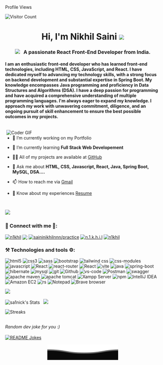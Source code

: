 Profile Views
<!---
<a href="https://github.com/Meghna-DAS/github-profile-views-counter">
    <img src="https://komarev.com/ghpvc/?username=sa1nick&style=flat">
</a>
-->

![Visitor Count](https://profile-counter.glitch.me/sa1nick/count.svg)

<h1 align="center">Hi, I'm Nikhil Saini </a> <img src="https://media.giphy.com/media/hvRJCLFzcasrR4ia7z/giphy.gif" width="29px"></h1>
<h3 align="center"> <img src="https://media.giphy.com/media/WUlplcMpOCEmTGBtBW/giphy.gif" width="30"> &nbsp; A passionate React Front-End Developer from India.</h3>

#### I am an enthusiastic front-end developer who has learned front-end technologies, including HTML, CSS, JavaScript, and React. I have dedicated myself to advancing my technology skills, with a strong focus on backend development and substantial expertise in Spring Boot. My knowledge encompasses Java programming and proficiency in Data Structures and Algorithms (DSA). I have a deep passion for programming and have acquired a comprehensive understanding of multiple programming languages. I'm always eager to expand my knowledge. I approach my work with unwavering commitment, diligence, and an ongoing pursuit of skill enhancement to ensure the best possible outcomes in my projects.


<br>
 <img align="right" src="https://www.wingstechsolutions.com/wp-content/uploads/2022/03/full-stack-development.gif" alt="Coder GIF" width="500">

- 🔭 I’m currently working on my Portfolio

- 🌱 I’m currently learning **Full Stack Web Developement**

- 👨‍💻 All of my projects are available at [GitHub](https://github.com/sa1nick?tab=repositories)

- 💬 Ask me about **HTML, CSS, Javascript, React, Java, Spring Boot, MySQL, DSA....**

- 📫 How to reach me via [Gmail](mailto:saininikhilnnn@gmail.com)

- 📄 Know about my experiences [Resume](https://drive.google.com/file/d/1vGeZZ5VI9dRc8ll0WNiqtpQ9_Ambi36H/view?usp=drive_link)

<br>
<!-- <hr> -->

![](https://user-images.githubusercontent.com/73097560/115834477-dbab4500-a447-11eb-908a-139a6edaec5c.gif)
<h3 align="left">🤝 Connect with me 👥:</h3>
<p align="left">


<a href="https://www.hackerrank.com/n1khil" target="blank"><img align="center" src="https://img.shields.io/badge/n1khil-00EA64.svg?style=flat&logo=HackerRank&logoColor=black" alt="n1khil"/></a>
<a href="https://www.leetcode.com/saininikhilnnn" target="blank"><img align="center" src="https://img.shields.io/badge/saininikhilnnn-FFA116.svg?style=flat&logo=LeetCode&logoColor=white"/></a>
<a href="https://auth.geeksforgeeks.org/user/saininikhilnnn/practice" target="blank"><img align="center" src="https://img.shields.io/badge/saininikhilnnn-2F8D46.svg?style=flat&logo=GeeksforGeeks&logoColor=white" alt="saininikhilnnn/practice" /></a>
<a href="https://instagram.com/n.1.k.h.i.l" target="blank"><img align="center" src="https://img.shields.io/badge/n.1.k.h.i.l-E4405F.svg?style=flat&logo=Instagram&logoColor=white" alt="n.1.k.h.i.l" /></a>
<a href="https://codepen.io/n1khil" target="blank"><img align="center" src="https://img.shields.io/badge/n1khil-000000.svg?style=flat&logo=CodePen&logoColor=white" alt="n1khil" /></a>
</p>


<h3 align="left">⚒️ Technologies and tools ⚙️:</h3>

<p>
  <img alt="html5" src="https://img.shields.io/badge/-HTML 5-E34F26?style=flat-square&logo=html5&logoColor=white" />
  <img alt="css3" src="https://img.shields.io/badge/CSS 3-1572B6?style=flat-square&logo=css3&logoColor=white" />
  <img alt="sass" src="https://img.shields.io/badge/Sass-CC6699.svg?style=flat-square&logo=Sass&logoColor=white"/>
   <img alt="bootstrap" src="https://img.shields.io/badge/Bootstrap-563D7C?style=flat-square&logo=bootstrap&logoColor=white" />
  <img alt="tailwind css" src="https://img.shields.io/badge/Tailwind%20CSS-0B2C4A.svg?style=flat-square&logo=Tailwind-CSS&logoColor=06B6D4" />
  <img alt="css-modules" src="https://img.shields.io/badge/CSS%20Modules-02458D.svg?style=flat-square&logo=CSS-Modules&logoColor=white" />
  <img alt="javascript" src="https://img.shields.io/badge/JavaScript-323330?style=flat-square&logo=javascript&logoColor=F7DF1E"/>
  <img alt="React" src="https://img.shields.io/badge/React-20232A?style=flat-square&logo=react&logoColor=61DAFB" />
  <img alt='react-router' src="https://img.shields.io/badge/React_Router-20232A?style=flat-square&logo=react-router&logoColor=CA4245">
  <img alt="React" src="https://img.shields.io/badge/Redux-764ABC.svg?style=flat-square&logo=Redux&logoColor=white" />
  <img alt='vite' src="https://img.shields.io/badge/Vite-646CFF.svg?style=flat-square&logo=Vite&logoColor=FF9900">
    
  <img alt="java" src="https://custom-icon-badges.demolab.com/badge/Java-343A40.svg?logo=java&logoColor=DD6620" />
  <img alt="spring-boot" src="https://img.shields.io/badge/Spring%20Boot-6DB33F?style=flat-square&logo=spring-boot&logoColor=white" />
  <img alt="hibernate" src="https://img.shields.io/badge/Hibernate-59666C?style=flat-square&logo=Hibernate&logoColor=white" />
<!--   <img alt="spring-boot" src="https://img.shields.io/static/v1?style=flat-square&message=Spring+Boot&color=6DB33F&logo=Spring+Boot&logoColor=FFFFFF&label=" /> -->
  <img alt="mysql" src="https://img.shields.io/badge/MySQL-005C84?style=flat-square&logo=mysql&logoColor=white" />
<!--   <img alt="mysql" src="https://img.shields.io/static/v1?style=flat-square&message=MySQL&color=4479A1&logo=MySQL&logoColor=FFFFFF&label=" /> -->
  <img alt="git" src="https://img.shields.io/badge/-Git-F05032?style=flat-square&logo=git&logoColor=white" />
  <img alt="Github" src="https://img.shields.io/badge/GitHub-181717.svg?style=flat-square&logo=GitHub&logoColor=white" />
  <img alt="vs-code" src="https://img.shields.io/static/v1?style=flat-square&message=Visual+Studio+Code&color=007ACC&logo=Visual+Studio+Code&logoColor=FFFFFF&label=" />
   <img alt="Postman" src="https://img.shields.io/static/v1?style=flat-square&message=Postman&color=FF6C37&logo=Postman&logoColor=FFFFFF&label=" />
   <img alt="swagger" src="https://img.shields.io/badge/Swagger-85EA2D.svg?style=flat-square&logo=Swagger&logoColor=black" />
   <img alt="apache maven" src="https://img.shields.io/badge/Apache%20Maven-C71A36.svg?style=flat-square&logo=Apache-Maven&logoColor=white" />
   <img alt="apache tomcat" src="https://img.shields.io/badge/Apache%20Tomcat-F8DC75.svg?style=flat-square&logo=Apache-Tomcat&logoColor=black" />
   <img alt="Xampp Server" src="https://img.shields.io/badge/XAMPP-FB7A24.svg?style=flat-square&logo=XAMPP&logoColor=white" />
    <img alt="npm" src="https://img.shields.io/badge/npm-CB3837.svg?style=flat-square&logo=npm&logoColor=white" />
   <img alt="IntelliJ IDEA" src="https://img.shields.io/static/v1?style=flat-square&message=IntelliJ+IDEA&color=007ACC&logo=IntelliJ+IDEA&logoColor=FFFFFF&label=" />
   <img alt="Amazon EC2" src="https://img.shields.io/badge/Amazon%20EC2-FE7711.svg?style=flat-square&logo=Amazon-EC2&logoColor=181717" />
  <img alt="rs" src="https://img.shields.io/badge/REST {APIs}-2F2E8B.svg?style=flat-square&logo=Strapi&logoColor=white" />
  <!-- <img alt="Eclipse IDE" src="https://img.shields.io/badge/Eclipse IDE-2C2255?style=flat-square&logo=eclipse&logoColor=white"/> -->
   <img alt="Notepad" src="https://img.shields.io/static/v1?style=flat-square&message=Notepad%2B%2B&color=222222&logo=Notepad%2B%2B&logoColor=90E59A&label="/>
  <!-- <img alt="spotify" src="https://img.shields.io/static/v1?style=flat-square&message=Spotify&color=1DB954&logo=Spotify&logoColor=FFFFFF&label=" /> -->
  <img alt="Brave browser" src="https://img.shields.io/badge/-Brave_Browser-FB542B?style=flat-square&logo=brave&logoColor=white" />
</p>

<!-- <hr>
<h2 align="center">🔥 Languages & Frameworks & Tools & Abilities 🔥</h2>
<-->


![](https://user-images.githubusercontent.com/73097560/115834477-dbab4500-a447-11eb-908a-139a6edaec5c.gif)

<div>
       <img height="180em" src="https://github-readme-stats.vercel.app/api?username=sa1nick&theme=nord&show_icons=true&hide_border=true&count_private=true" alt="sa1nick's Stats"/> 
      &nbsp;
       <img height="180em" src="https://github-readme-stats.vercel.app/api/top-langs/?username=sa1nick&theme=nord"></a>
</div>  

<!-- <div>
  
[![Nikhil's github stats](https://github-readme-stats.vercel.app/api?username=sa1nick&count_private=true&show_icons=true&theme=react&hide_rank=false)](https://github.com/anuraghazra/github-readme-stats)

![Top Langs](https://github-readme-stats.vercel.app/api/top-langs/?username=sa1nick&layout=compact&theme=react)
  

</div>  
 -->
  
  
![Streaks](https://github-readme-streak-stats.herokuapp.com/?user=sa1nick&theme=nord)

<!-- ![Github Activity](https://activity-graph.herokuapp.com/graph?username=sa1nick&theme=dracula&color=B994E6&bg_color=141321) -->

<br>
<i>Random dev joke for you :)</i><br>
<br>
<a href="https://readme-jokes.vercel.app"><img align="center" src="https://readme-jokes.vercel.app/api?bgColor=%23141321&textColor=%2306d6a0&aColor=%2306d6a0&borderColor=%23ffffff" alt="README Jokes"></a>
  
<p align="center">
     <img src="https://github.com/sa1nick/sa1nick/blob/ebf6831ac4751be35d94110a273c7d4ecf25c2fa/svg/Bottom.svg" alt="Github Stats" />
</p>

